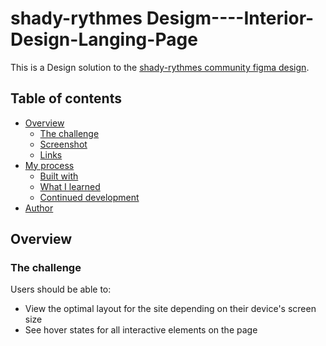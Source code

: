 # shady-rythmes Desigm----Interior-Design-Langing-Page

This is a Design solution to the [shady-rythmes community figma design](https://www.figma.com/file/xak1kZllwoui5ja7wb08gK/shady-rhymes-interior-design-landing-page-Community).

## Table of contents

- [Overview](#overview)
  - [The challenge](#the-challenge)
  - [Screenshot](#screenshot)
  - [Links](#links)
- [My process](#my-process)
  - [Built with](#built-with)
  - [What I learned](#what-i-learned)
  - [Continued development](#continued-development)
- [Author](#author)

## Overview

### The challenge

Users should be able to:

- View the optimal layout for the site depending on their device's screen size
- See hover states for all interactive elements on the page